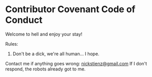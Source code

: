 # Contributor Covenant Code of Conduct

Welcome to hell and enjoy your stay!

Rules:
1. Don't be a dick, we're all human... I hope.

Contact me if anything goes wrong: <nickstienz@gmail.com>
If I don't respond, the robots already got to me.
